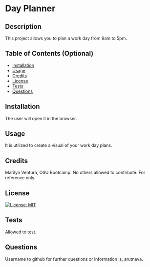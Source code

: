 # Day Planner

  ## Description
  
This project allows you to plan a work day from 9am to 5pm.
  
  ## Table of Contents (Optional)
  
  - [Installation](#installation)
  - [Usage](#usage)
  - [Credits](#credits)
  - [License](#license)
  - [Tests](#tests)
  - [Questions](#questions)
  
  ## Installation
  
The user will open it in the browser.
  
  ## Usage
  
It is utilized to create a visual of your work day plans.
  
  
  ## Credits
  
Marilyn Ventura, OSU Bootcamp. No others allowed to contribute. For reference only.
  
  ## License

  [![License: MIT](https://img.shields.io/badge/License-MIT-yellow.svg)](https://opensource.org/licenses/MIT)
  
  
  ## Tests

  Allowed to test.

  ## Questions

  Username to github for further questions or information is, arutneva.

